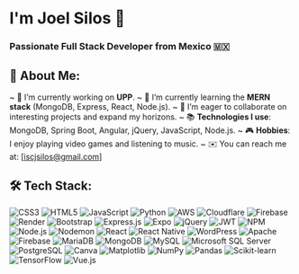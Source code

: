 
# I'm Joel Silos  👋
### Passionate Full Stack Developer from Mexico 🇲🇽
## 🔎 About Me:

~ 🔭 I’m currently working on **UPP**.
~ 🌱 I’m currently learning the **MERN stack** (MongoDB, Express, React, Node.js).
~ 👯 I’m eager to collaborate on interesting projects and expand my horizons.
~ 📚 **Technologies I use**: MongoDB, Spring Boot, Angular, jQuery, JavaScript, Node.js.
~ 🎮 **Hobbies**: I enjoy playing video games and listening to music.
~ ✉️ You can reach me at: [iscjsilos@gmail.com]


## 🛠️ Tech Stack:

![CSS3](https://img.shields.io/badge/CSS3-%231572B6.svg?style=flat&logo=css3&logoColor=white)
![HTML5](https://img.shields.io/badge/HTML5-%23E34F26.svg?style=flat&logo=html5&logoColor=white)
![JavaScript](https://img.shields.io/badge/JavaScript-%23323330.svg?style=flat&logo=javascript&logoColor=%23F7DF1E)
![Python](https://img.shields.io/badge/Python-%233D5B8C.svg?style=flat&logo=python&logoColor=white)
![AWS](https://img.shields.io/badge/AWS-%23232F3E.svg?style=flat&logo=amazonaws&logoColor=white)
![Cloudflare](https://img.shields.io/badge/Cloudflare-%23000000.svg?style=flat&logo=cloudflare&logoColor=white)
![Firebase](https://img.shields.io/badge/Firebase-%23FFCA28.svg?style=flat&logo=firebase&logoColor=white)
![Render](https://img.shields.io/badge/Render-%23000000.svg?style=flat&logo=render&logoColor=white)
![Bootstrap](https://img.shields.io/badge/Bootstrap-%23752B9E.svg?style=flat&logo=bootstrap&logoColor=white)
![Express.js](https://img.shields.io/badge/Express.js-%23404E5C.svg?style=flat&logo=express&logoColor=white)
![Expo](https://img.shields.io/badge/Expo-%23000000.svg?style=flat&logo=expo&logoColor=white)
![jQuery](https://img.shields.io/badge/jQuery-%23005291.svg?style=flat&logo=jquery&logoColor=white)
![JWT](https://img.shields.io/badge/JWT-%2320232a.svg?style=flat&logo=jsonwebtokens&logoColor=white)
![NPM](https://img.shields.io/badge/NPM-%230E8262.svg?style=flat&logo=npm&logoColor=white)
![Node.js](https://img.shields.io/badge/Node.js-%2343853D.svg?style=flat&logo=node.js&logoColor=white)
![Nodemon](https://img.shields.io/badge/Nodemon-%23E6855B.svg?style=flat&logo=nodemon&logoColor=white)
![React](https://img.shields.io/badge/React-%23282C34.svg?style=flat&logo=react&logoColor=61DAFB)
![React Native](https://img.shields.io/badge/React%20Native-%2320232a.svg?style=flat&logo=react&logoColor=white)
![WordPress](https://img.shields.io/badge/WordPress-%2341B29D.svg?style=flat&logo=wordpress&logoColor=white)
![Apache](https://img.shields.io/badge/Apache-%23D22128.svg?style=flat&logo=apache&logoColor=white)
![Firebase](https://img.shields.io/badge/Firebase-%23FFCA28.svg?style=flat&logo=firebase&logoColor=white)
![MariaDB](https://img.shields.io/badge/MariaDB-%23035E7B.svg?style=flat&logo=mariadb&logoColor=white)
![MongoDB](https://img.shields.io/badge/MongoDB-%2347A248.svg?style=flat&logo=mongodb&logoColor=white)
![MySQL](https://img.shields.io/badge/MySQL-%234479A1.svg?style=flat&logo=mysql&logoColor=white)
![Microsoft SQL Server](https://img.shields.io/badge/Microsoft%20SQL%20Server-%234F4F4F.svg?style=flat&logo=microsoftsqlserver&logoColor=white)
![PostgreSQL](https://img.shields.io/badge/PostgreSQL-%233F5B88.svg?style=flat&logo=postgresql&logoColor=white)
![Canva](https://img.shields.io/badge/Canva-%233F8BFA.svg?style=flat&logo=canva&logoColor=white)
![Matplotlib](https://img.shields.io/badge/Matplotlib-%23D3D3D3.svg?style=flat&logo=matplotlib&logoColor=black)
![NumPy](https://img.shields.io/badge/NumPy-%232B0E3E.svg?style=flat&logo=numpy&logoColor=white)
![Pandas](https://img.shields.io/badge/Pandas-%23150458.svg?style=flat&logo=pandas&logoColor=white)
![Scikit-learn](https://img.shields.io/badge/Scikit--learn-%23F7931E.svg?style=flat&logo=scikit-learn&logoColor=white)
![TensorFlow](https://img.shields.io/badge/TensorFlow-%23FF6F20.svg?style=flat&logo=tensorflow&logoColor=white)
![Vue.js](https://img.shields.io/badge/Vue.js-%234FC08D.svg?style=flat&logo=vue.js&logoColor=white)

<!--
**JsNox/JsNox** is a ✨ _special_ ✨ repository because its `README.md` (this file) appears on your GitHub profile.


